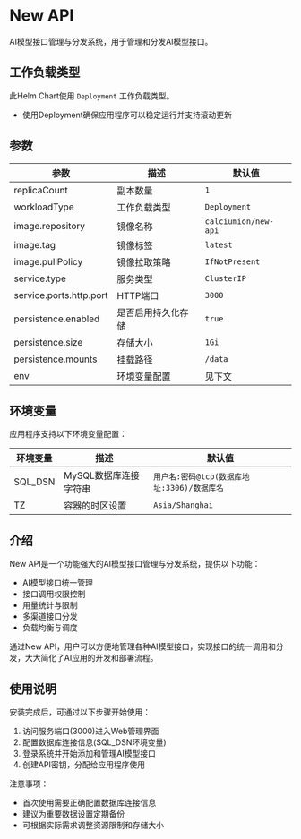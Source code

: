# New API

AI模型接口管理与分发系统，用于管理和分发AI模型接口。

## 工作负载类型

此Helm Chart使用 `Deployment` 工作负载类型。

- 使用Deployment确保应用程序可以稳定运行并支持滚动更新

## 参数

| 参数                | 描述               | 默认值         |
|---|-----|---|
| replicaCount        | 副本数量           | `1`           |
| workloadType        | 工作负载类型       | `Deployment`  |
| image.repository    | 镜像名称           | `calciumion/new-api`   |
| image.tag           | 镜像标签           | `latest`      |
| image.pullPolicy    | 镜像拉取策略       | `IfNotPresent`|
| service.type        | 服务类型           | `ClusterIP`   |
| service.ports.http.port | HTTP端口      | `3000`        |
| persistence.enabled | 是否启用持久化存储 | `true`        |
| persistence.size    | 存储大小           | `1Gi`         |
| persistence.mounts  | 挂载路径           | `/data`       |
| env                 | 环境变量配置       | 见下文        |

## 环境变量

应用程序支持以下环境变量配置：

| 环境变量      | 描述                 | 默认值      |
|---|----|---|
| SQL_DSN       | MySQL数据库连接字符串 | `用户名:密码@tcp(数据库地址:3306)/数据库名` |
| TZ            | 容器的时区设置        | `Asia/Shanghai` |

## 介绍
New API是一个功能强大的AI模型接口管理与分发系统，提供以下功能：
- AI模型接口统一管理
- 接口调用权限控制
- 用量统计与限制
- 多渠道接口分发
- 负载均衡与调度

通过New API，用户可以方便地管理各种AI模型接口，实现接口的统一调用和分发，大大简化了AI应用的开发和部署流程。

## 使用说明
安装完成后，可通过以下步骤开始使用：
1. 访问服务端口(3000)进入Web管理界面
2. 配置数据库连接信息(SQL_DSN环境变量)
3. 登录系统并开始添加和管理AI模型接口
4. 创建API密钥，分配给应用程序使用

注意事项：
- 首次使用需要正确配置数据库连接信息
- 建议为重要数据设置定期备份
- 可根据实际需求调整资源限制和存储大小